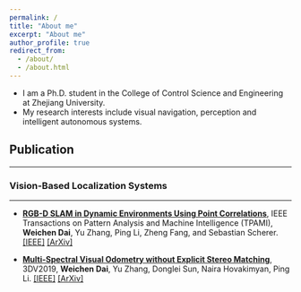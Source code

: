 ```yaml
---
permalink: /
title: "About me"
excerpt: "About me"
author_profile: true
redirect_from: 
  - /about/
  - /about.html
---
```


* I am a Ph.D. student in the College of Control Science and Engineering at Zhejiang University.
* My research interests include visual navigation, perception and intelligent autonomous systems.

## Publication

------

### Vision-Based Localization Systems

------

* **[RGB-D SLAM in Dynamic Environments Using Point Correlations](http://weichnn.github.io/publication/DSLAM)**, IEEE Transactions on Pattern Analysis and Machine Intelligence (TPAMI), **Weichen Dai**, Yu Zhang, Ping Li, Zheng Fang, and Sebastian Scherer. [[IEEE]](https://ieeexplore.ieee.org/document/9145704) [[ArXiv]](https://arxiv.org/abs/1811.03217)

* **[Multi-Spectral Visual Odometry without Explicit Stereo Matching](http://weichnn.github.io/publication/3DV2019)**, 3DV2019,
**Weichen Dai**, Yu Zhang, Donglei Sun, Naira Hovakimyan, Ping Li. [[IEEE]](https://ieeexplore.ieee.org/abstract/document/8885483) [[ArXiv]](https://arxiv.org/pdf/1908.08814.pdf)
